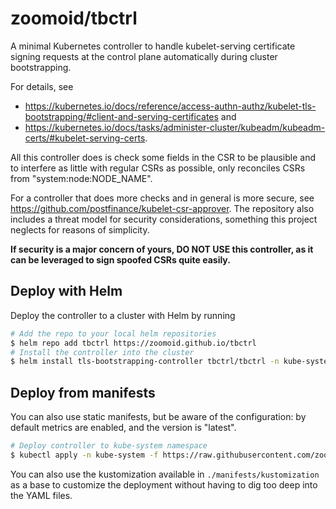 # zoomoid/tbctrl

A minimal Kubernetes controller to handle kubelet-serving certificate signing requests at the control plane
automatically during cluster bootstrapping.

For details, see

- <https://kubernetes.io/docs/reference/access-authn-authz/kubelet-tls-bootstrapping/#client-and-serving-certificates> and
- <https://kubernetes.io/docs/tasks/administer-cluster/kubeadm/kubeadm-certs/#kubelet-serving-certs>.

All this controller does is check some fields in the CSR to be plausible and to interfere as little
with regular CSRs as possible, only reconciles CSRs from "system:node:NODE_NAME".

For a controller that does more checks and in general is more secure, see <https://github.com/postfinance/kubelet-csr-approver>. The repository also includes a threat model for security considerations, something
this project neglects for reasons of simplicity.

**If security is a major concern of yours, DO NOT USE this controller, as it can be leveraged to sign spoofed CSRs quite easily.**

## Deploy with Helm

Deploy the controller to a cluster with Helm by running

```bash
# Add the repo to your local helm repositories
$ helm repo add tbctrl https://zoomoid.github.io/tbctrl
# Install the controller into the cluster
$ helm install tls-bootstrapping-controller tbctrl/tbctrl -n kube-system
```

## Deploy from manifests

You can also use static manifests, but be aware of the configuration: by default metrics are enabled,
and the version is "latest".

```bash
# Deploy controller to kube-system namespace
$ kubectl apply -n kube-system -f https://raw.githubusercontent.com/zoomoid/tbctrl/main/manifests/tbctrl.yaml
```

You can also use the kustomization available in `./manifests/kustomization` as a base to customize the deployment without having to dig too deep into the YAML files.
